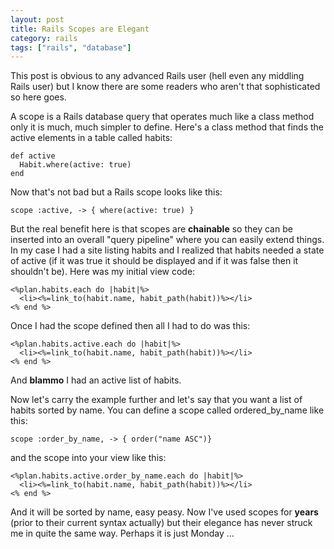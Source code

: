 ```yaml
---
layout: post
title: Rails Scopes are Elegant
category: rails
tags: ["rails", "database"]
---
```

This post is obvious to any advanced Rails user (hell even any middling Rails user) but I know there are some readers who aren't that sophisticated so here goes. 

A scope is a Rails database query that operates much like a class method only it is much, much simpler to define.  Here's a class method that finds the active elements in a table called habits:

    def active
      Habit.where(active: true)
    end
    
Now that's not bad but a Rails scope looks like this:

    scope :active, -> { where(active: true) }
    
But the real benefit here is that scopes are **chainable** so they can be inserted into an overall "query pipeline" where you can easily extend things.  In my case I had a site listing habits and I realized that habits needed a state of active (if it was true it should be displayed and if it was false then it shouldn't be).  Here was my initial view code:

    <%plan.habits.each do |habit|%>
      <li><%=link_to(habit.name, habit_path(habit))%></li>
    <% end %>
    
Once I had the scope defined then all I had to do was this:

    <%plan.habits.active.each do |habit|%>
      <li><%=link_to(habit.name, habit_path(habit))%></li>
    <% end %>
    
And **blammo** I had an active list of habits.  

Now let's carry the example further and let's say that you want a list of habits sorted by name. You can define a scope called ordered_by_name like this:

    scope :order_by_name, -> { order("name ASC")}

and the scope into your view like this:

    <%plan.habits.active.order_by_name.each do |habit|%>
      <li><%=link_to(habit.name, habit_path(habit))%></li>
    <% end %>    

And it will be sorted by name, easy peasy.  Now I've used scopes for **years** (prior to their current syntax actually) but their elegance has never struck me in quite the same way.  Perhaps it is just Monday ...